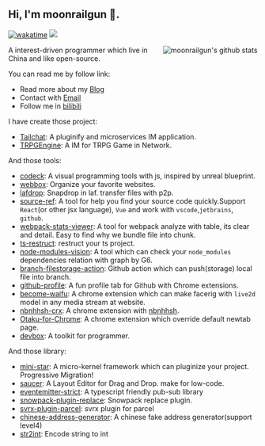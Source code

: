 ## Hi, I'm moonrailgun 👋.

[![wakatime](https://wakatime.com/badge/user/5af605d3-6aab-4641-a12d-b35cfb680f66.svg)](https://wakatime.com/@5af605d3-6aab-4641-a12d-b35cfb680f66)
![](https://visitor-badge.laobi.icu/badge?page_id=moonrailgun)

<img style="max-width: 450px" align="right" src="https://github-readme-stats.vercel.app/api?username=moonrailgun&show_icons=true&icon_color=0366d6&bg_color=ffffff&hide_title=true&include_all_commits=true" alt="moonrailgun's github stats"/>

A interest-driven programmer which live in China and like open-source.

You can read me by follow link:

- Read more about my [Blog](http://moonrailgun.com/)
- Contact with [Email](mailto:moonrailgun@gmail.com)
- Follow me in [bilibili](https://space.bilibili.com/4182198)

I have create those project:

- [Tailchat](https://tailchat.msgbyte.com/): A pluginify and microservices IM application.
- [TRPGEngine](https://trpgdoc.moonrailgun.com/): A IM for TRPG Game in Network.

And those tools:

- [codeck](https://codeck.moonrailgun.com/): A visual programming tools with js, inspired by unreal blueprint.
- [webbox](https://github.com/msgbyte/webbox): Organize your favorite websites.
- [lafdrop](https://github.com/moonrailgun/lafdrop): Snapdrop in laf. transfer files with p2p.
- [source-ref](https://sourceref.moonrailgun.com/): A tool for help you find your source code quickly.Support `React`(or other jsx language), `Vue` and work with `vscode`,`jetbrains`, `github`.
- [webpack-stats-viewer](https://github.com/moonrailgun/webpack-stats-viewer): A tool for webpack analyze with table, its clear and detail. Easy to find why we bundle file into chunk.
- [ts-restruct](https://github.com/moonrailgun/ts-restruct): restruct your ts project.
- [node-modules-vision](https://node-modules-vision.moonrailgun.com/): A tool which can check your `node_modules` dependencies relation with graph by G6.
- [branch-filestorage-action](https://github.com/moonrailgun/branch-filestorage-action): Github action which can push(storage) local file into branch.
- [github-profile](https://github.com/moonrailgun/github-profile): A fun profile tab for Github with Chrome extensions.
- [become-waifu](https://github.com/moonrailgun/become-waifu): A chrome extension which can make facerig with `live2d` model in any media stream at website.
- [nbnhhsh-crx](https://github.com/moonrailgun/nbnhhsh-crx): A chrome extension with [nbnhhsh](https://github.com/itorr/nbnhhsh).
- [Otaku-for-Chrome](https://github.com/moonrailgun/Otaku-for-Chrome): A chrome extension which override default newtab page.
- [devbox](https://github.com/moonrailgun/devbox): A toolkit for programmer.

And those library:

- [mini-star](https://ministar.moonrailgun.com/): A micro-kernel framework which can pluginize your project. Progressive Migration!
- [saucer](https://github.com/moonrailgun/saucer): A Layout Editor for Drag and Drop. make for low-code.
- [eventemitter-strict](https://github.com/moonrailgun/eventemitter-strict): A typescript friendly pub-sub library
- [snowpack-plugin-replace](https://github.com/moonrailgun/snowpack-plugin-replace): Snowpack replace plugin.
- [svrx-plugin-parcel](https://github.com/moonrailgun/svrx-plugin-parcel): svrx plugin for parcel
- [chinese-address-generator](https://github.com/moonrailgun/chinese-address-generator): A chinese fake address generator(support level4)
- [str2int](https://github.com/moonrailgun/str2int): Encode string to int
